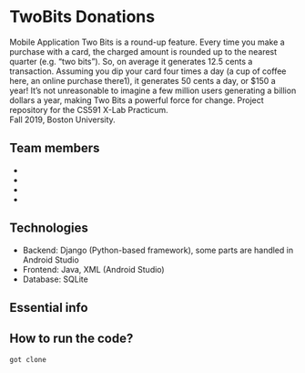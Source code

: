 # TwoBits Donations
Mobile Application
Two Bits is a round-up feature. Every time you make a purchase with a card, the charged amount is rounded up to the nearest quarter (e.g. “two bits”). So, on average it generates 12.5 cents a transaction.  Assuming you dip your card four times a day (a cup of coffee here, an online purchase there1), it generates 50 cents a day, or $150 a year! It’s not unreasonable to imagine a few million users generating a billion dollars a year, making Two Bits a powerful force for change.
Project repository for the CS591 X-Lab Practicum. <br />
Fall 2019, Boston University.

## Team members
* [](https://github.com/)
* [](https://github.com/)
* [](https://github.com/)
* [](https://github.com/)

## Technologies

* Backend: Django (Python-based framework), some parts are handled in Android Studio
* Frontend: Java, XML (Android Studio)
* Database: SQLite

## Essential info

## How to run the code?


```
got clone

```
